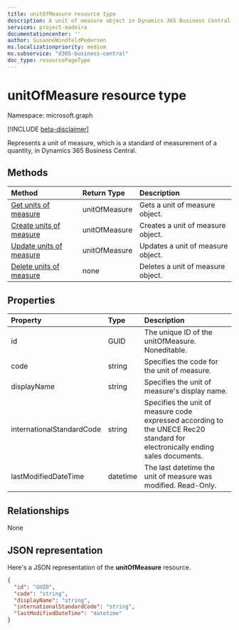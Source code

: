 ```yaml
---
title: unitOfMeasure resource type
description: A unit of measure object in Dynamics 365 Business Central.
services: project-madeira
documentationcenter: ''
author: SusanneWindfeldPedersen
ms.localizationpriority: medium
ms.subservice: "d365-business-central"
doc_type: resourcePageType
---
```


# unitOfMeasure resource type

Namespace: microsoft.graph

[!INCLUDE [beta-disclaimer](../../includes/beta-disclaimer.md)]

Represents a unit of measure, which is a standard of measurement of a quantity, in Dynamics 365 Business Central.

## Methods

| Method       | Return Type  |Description|
|:---------------|:--------|:----------|
|[Get units of measure](../api/dynamics-unitsofmeasure-get.md)|unitOfMeasure|Gets a unit of measure object.|
|[Create units of measure](../api/dynamics-create-unitsofmeasure.md)|unitOfMeasure|Creates a unit of measure object.|
|[Update units of measure](../api/dynamics-unitsofmeasure-update.md)|unitOfMeasure|Updates a unit of measure object.|
|[Delete units of measure](../api/dynamics-unitsofmeasure-delete.md)|none|Deletes a unit of measure object.|

## Properties
| Property	   | Type	|Description|
|:---------------|:--------|:----------|
|id|GUID|The unique ID of the unitOfMeasure. Noneditable.|
|code|string|Specifies the code for the unit of measure.|
|displayName|string|Specifies the unit of measure's display name.|
|internationalStandardCode|string|Specifies the unit of measure code expressed according to the UNECE Rec20 standard for electronically ending sales documents.|
|lastModifiedDateTime|datetime|The last datetime the unit of measure was modified. Read-Only.|


## Relationships
None

## JSON representation

Here's a JSON representation of the **unitOfMeasure** resource.

```json
{
  "id": "GUID",
  "code": "string",
  "displayName": "string",
  "internationalStandardCode": "string",
  "lastModifiedDateTime": "datetime"
}

```



